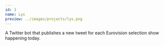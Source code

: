 ```yaml
---
id: 1
name: Lys
preview: ../images/projects/lys.png
---
```

A Twitter bot that publishes a new tweet for each Eurovision selection show happening today.